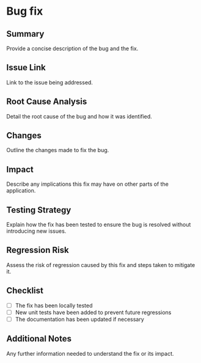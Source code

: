 # Bug fix

## Summary

Provide a concise description of the bug and the fix.

## Issue Link

Link to the issue being addressed.

## Root Cause Analysis

Detail the root cause of the bug and how it was identified.

## Changes

Outline the changes made to fix the bug.

## Impact

Describe any implications this fix may have on other parts of the application.

## Testing Strategy

Explain how the fix has been tested to ensure the bug is resolved without introducing new issues.

## Regression Risk

Assess the risk of regression caused by this fix and steps taken to mitigate it.

## Checklist

- [ ] The fix has been locally tested
- [ ] New unit tests have been added to prevent future regressions
- [ ] The documentation has been updated if necessary

## Additional Notes

Any further information needed to understand the fix or its impact.

